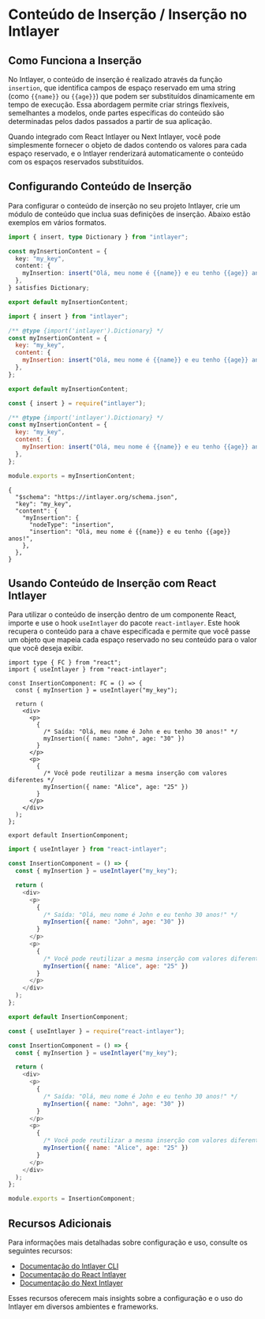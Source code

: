 # Conteúdo de Inserção / Inserção no Intlayer

## Como Funciona a Inserção

No Intlayer, o conteúdo de inserção é realizado através da função `insertion`, que identifica campos de espaço reservado em uma string (como `{{name}}` ou `{{age}}`) que podem ser substituídos dinamicamente em tempo de execução. Essa abordagem permite criar strings flexíveis, semelhantes a modelos, onde partes específicas do conteúdo são determinadas pelos dados passados a partir de sua aplicação.

Quando integrado com React Intlayer ou Next Intlayer, você pode simplesmente fornecer o objeto de dados contendo os valores para cada espaço reservado, e o Intlayer renderizará automaticamente o conteúdo com os espaços reservados substituídos.

## Configurando Conteúdo de Inserção

Para configurar o conteúdo de inserção no seu projeto Intlayer, crie um módulo de conteúdo que inclua suas definições de inserção. Abaixo estão exemplos em vários formatos.

```typescript fileName="**/*.content.ts" contentDeclarationFormat="typescript"
import { insert, type Dictionary } from "intlayer";

const myInsertionContent = {
  key: "my_key",
  content: {
    myInsertion: insert("Olá, meu nome é {{name}} e eu tenho {{age}} anos!"),
  },
} satisfies Dictionary;

export default myInsertionContent;
```

```javascript fileName="**/*.content.mjs" contentDeclarationFormat="esm"
import { insert } from "intlayer";

/** @type {import('intlayer').Dictionary} */
const myInsertionContent = {
  key: "my_key",
  content: {
    myInsertion: insert("Olá, meu nome é {{name}} e eu tenho {{age}} anos!"),
  },
};

export default myInsertionContent;
```

```javascript fileName="**/*.content.cjs" contentDeclarationFormat="commonjs"
const { insert } = require("intlayer");

/** @type {import('intlayer').Dictionary} */
const myInsertionContent = {
  key: "my_key",
  content: {
    myInsertion: insert("Olá, meu nome é {{name}} e eu tenho {{age}} anos!"),
  },
};

module.exports = myInsertionContent;
```

```json5 fileName="**/*.content.json" contentDeclarationFormat="json"
{
  "$schema": "https://intlayer.org/schema.json",
  "key": "my_key",
  "content": {
    "myInsertion": {
      "nodeType": "insertion",
      "insertion": "Olá, meu nome é {{name}} e eu tenho {{age}} anos!",
    },
  },
}
```

## Usando Conteúdo de Inserção com React Intlayer

Para utilizar o conteúdo de inserção dentro de um componente React, importe e use o hook `useIntlayer` do pacote `react-intlayer`. Este hook recupera o conteúdo para a chave especificada e permite que você passe um objeto que mapeia cada espaço reservado no seu conteúdo para o valor que você deseja exibir.

```tsx fileName="**/*.tsx" codeFormat="typescript"
import type { FC } from "react";
import { useIntlayer } from "react-intlayer";

const InsertionComponent: FC = () => {
  const { myInsertion } = useIntlayer("my_key");

  return (
    <div>
      <p>
        {
          /* Saída: "Olá, meu nome é John e eu tenho 30 anos!" */
          myInsertion({ name: "John", age: "30" })
        }
      </p>
      <p>
        {
          /* Você pode reutilizar a mesma inserção com valores diferentes */
          myInsertion({ name: "Alice", age: "25" })
        }
      </p>
    </div>
  );
};

export default InsertionComponent;
```

```javascript fileName="**/*.mjx" codeFormat="esm"
import { useIntlayer } from "react-intlayer";

const InsertionComponent = () => {
  const { myInsertion } = useIntlayer("my_key");

  return (
    <div>
      <p>
        {
          /* Saída: "Olá, meu nome é John e eu tenho 30 anos!" */
          myInsertion({ name: "John", age: "30" })
        }
      </p>
      <p>
        {
          /* Você pode reutilizar a mesma inserção com valores diferentes */
          myInsertion({ name: "Alice", age: "25" })
        }
      </p>
    </div>
  );
};

export default InsertionComponent;
```

```javascript fileName="**/*.cjs" codeFormat="commonjs"
const { useIntlayer } = require("react-intlayer");

const InsertionComponent = () => {
  const { myInsertion } = useIntlayer("my_key");

  return (
    <div>
      <p>
        {
          /* Saída: "Olá, meu nome é John e eu tenho 30 anos!" */
          myInsertion({ name: "John", age: "30" })
        }
      </p>
      <p>
        {
          /* Você pode reutilizar a mesma inserção com valores diferentes */
          myInsertion({ name: "Alice", age: "25" })
        }
      </p>
    </div>
  );
};

module.exports = InsertionComponent;
```

## Recursos Adicionais

Para informações mais detalhadas sobre configuração e uso, consulte os seguintes recursos:

- [Documentação do Intlayer CLI](https://github.com/aymericzip/intlayer/blob/main/docs/pt/intlayer_cli.md)
- [Documentação do React Intlayer](https://github.com/aymericzip/intlayer/blob/main/docs/pt/intlayer_with_create_react_app.md)
- [Documentação do Next Intlayer](https://github.com/aymericzip/intlayer/blob/main/docs/pt/intlayer_with_nextjs_15.md)

Esses recursos oferecem mais insights sobre a configuração e o uso do Intlayer em diversos ambientes e frameworks.
